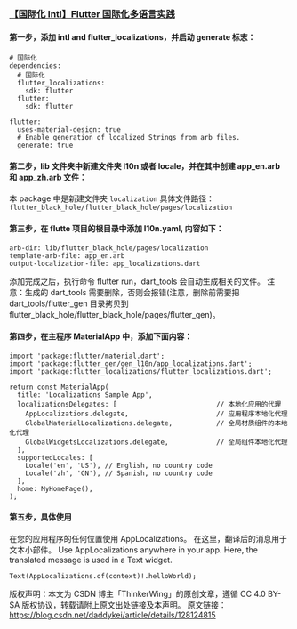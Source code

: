 ### [【国际化 Intl】Flutter 国际化多语言实践](https://blog.csdn.net/daddykei/article/details/128124815)

#### 第一步，添加 intl and flutter_localizations，并启动 generate 标志：

```
# 国际化
dependencies:
  # 国际化
  flutter_localizations:
    sdk: flutter
  flutter:
    sdk: flutter

flutter:
  uses-material-design: true
  # Enable generation of localized Strings from arb files.
  generate: true
```

#### 第二步，lib 文件夹中新建文件夹 l10n 或者 locale，并在其中创建 app_en.arb 和 app_zh.arb 文件：

本 package 中是新建文件夹 `localization`
具体文件路径：`flutter_black_hole/flutter_black_hole/pages/localization`

#### 第三步，在 flutte 项目的根目录中添加 l10n.yaml, 内容如下：

```
arb-dir: lib/flutter_black_hole/pages/localization
template-arb-file: app_en.arb
output-localization-file: app_localizations.dart
```

添加完成之后，执行命令 flutter run，dart_tools 会自动生成相关的文件。
注意：生成的 dart_tools 需要删除，否则会报错(注意，删除前需要把 dart_tools/flutter_gen 目录拷贝到 flutter_black_hole/flutter_black_hole/pages/flutter_gen)。

#### 第四步，在主程序 MaterialApp 中，添加下面内容：

```
import 'package:flutter/material.dart';
import 'package:flutter_gen/gen_l10n/app_localizations.dart';
import 'package:flutter_localizations/flutter_localizations.dart';

return const MaterialApp(
  title: 'Localizations Sample App',
  localizationsDelegates: [							// 本地化应用的代理
    AppLocalizations.delegate,  					// 应用程序本地化代理
    GlobalMaterialLocalizations.delegate, 			// 全局材质组件的本地化代理
    GlobalWidgetsLocalizations.delegate,			// 全局组件本地化代理
  ],
  supportedLocales: [
    Locale('en', 'US'), // English, no country code
    Locale('zh', 'CN'), // Spanish, no country code
  ],
  home: MyHomePage(),
);

```

#### 第五步，具体使用

在您的应用程序的任何位置使用 AppLocalizations。 在这里，翻译后的消息用于文本小部件。
Use AppLocalizations anywhere in your app. Here, the translated message is used in a Text widget.

```
Text(AppLocalizations.of(context)!.helloWorld);
```

版权声明：本文为 CSDN 博主「ThinkerWing」的原创文章，遵循 CC 4.0 BY-SA 版权协议，转载请附上原文出处链接及本声明。
原文链接：https://blog.csdn.net/daddykei/article/details/128124815
